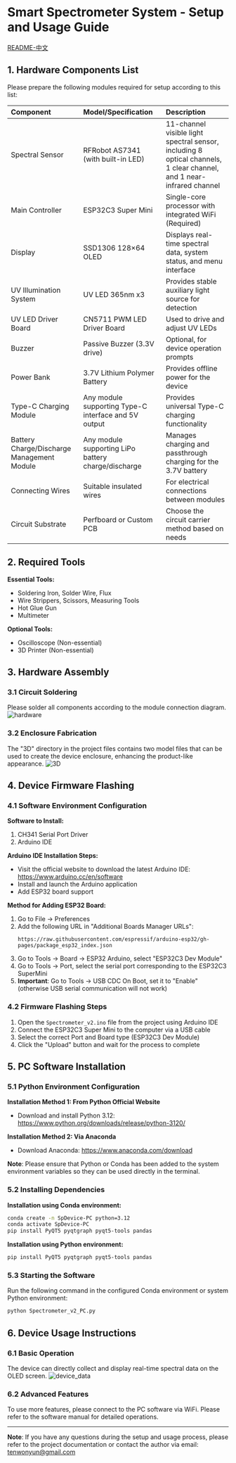 # Smart Spectrometer System - Setup and Usage Guide
[README-中文](https://github.com/twy2020/Handheld-spectrometer/blob/main/README-CN.md)
## 1. Hardware Components List

Please prepare the following modules required for setup according to this list:

| Component | Model/Specification | Description |
| :--- | :--- | :--- |
| Spectral Sensor | RFRobot AS7341 (with built-in LED) | 11-channel visible light spectral sensor, including 8 optical channels, 1 clear channel, and 1 near-infrared channel |
| Main Controller | ESP32C3 Super Mini | Single-core processor with integrated WiFi (Required) |
| Display | SSD1306 128×64 OLED | Displays real-time spectral data, system status, and menu interface |
| UV Illumination System | UV LED 365nm x3 | Provides stable auxiliary light source for detection |
| UV LED Driver Board | CN5711 PWM LED Driver Board | Used to drive and adjust UV LEDs |
| Buzzer | Passive Buzzer (3.3V drive) | Optional, for device operation prompts |
| Power Bank | 3.7V Lithium Polymer Battery | Provides offline power for the device |
| Type-C Charging Module | Any module supporting Type-C interface and 5V output | Provides universal Type-C charging functionality |
| Battery Charge/Discharge Management Module | Any module supporting LiPo battery charge/discharge | Manages charging and passthrough charging for the 3.7V battery |
| Connecting Wires | Suitable insulated wires | For electrical connections between modules |
| Circuit Substrate | Perfboard or Custom PCB | Choose the circuit carrier method based on needs |

## 2. Required Tools

**Essential Tools:**

- Soldering Iron, Solder Wire, Flux
- Wire Strippers, Scissors, Measuring Tools
- Hot Glue Gun
- Multimeter

**Optional Tools:**

- Oscilloscope (Non-essential)
- 3D Printer (Non-essential)

## 3. Hardware Assembly

### 3.1 Circuit Soldering

Please solder all components according to the module connection diagram.
![hardware](https://gitlab.igem.org/2025/software-tools/yau-china/-/raw/main/Handheld%20spectrometer/pic/Hardware.png?ref_type=heads)

### 3.2 Enclosure Fabrication

The "3D" directory in the project files contains two model files that can be used to create the device enclosure, enhancing the product-like appearance.
![3D](https://gitlab.igem.org/2025/software-tools/yau-china/-/raw/main/Handheld%20spectrometer/pic/3D.png?ref_type=heads)

## 4. Device Firmware Flashing

### 4.1 Software Environment Configuration

**Software to Install:**

1.  CH341 Serial Port Driver
2.  Arduino IDE

**Arduino IDE Installation Steps:**

-   Visit the official website to download the latest Arduino IDE: https://www.arduino.cc/en/software
-   Install and launch the Arduino application
-   Add ESP32 board support

**Method for Adding ESP32 Board:**

1.  Go to File → Preferences
2.  Add the following URL in "Additional Boards Manager URLs":
    ```
    https://raw.githubusercontent.com/espressif/arduino-esp32/gh-pages/package_esp32_index.json
    ```
3.  Go to Tools → Board → ESP32 Arduino, select "ESP32C3 Dev Module"
4.  Go to Tools → Port, select the serial port corresponding to the ESP32C3 SuperMini
5.  **Important**: Go to Tools → USB CDC On Boot, set it to "Enable" (otherwise USB serial communication will not work)

### 4.2 Firmware Flashing Steps

1.  Open the `Spectrometer_v2.ino` file from the project using Arduino IDE
2.  Connect the ESP32C3 Super Mini to the computer via a USB cable
3.  Select the correct Port and Board type (ESP32C3 Dev Module)
4.  Click the "Upload" button and wait for the process to complete

## 5. PC Software Installation

### 5.1 Python Environment Configuration

**Installation Method 1: From Python Official Website**

-   Download and install Python 3.12: https://www.python.org/downloads/release/python-3120/

**Installation Method 2: Via Anaconda**

-   Download Anaconda: https://www.anaconda.com/download

**Note**: Please ensure that Python or Conda has been added to the system environment variables so they can be used directly in the terminal.

### 5.2 Installing Dependencies

**Installation using Conda environment:**

```bash
conda create -n SpDevice-PC python=3.12
conda activate SpDevice-PC
pip install PyQT5 pyqtgraph pyqt5-tools pandas
```

**Installation using Python environment:**

```bash
pip install PyQT5 pyqtgraph pyqt5-tools pandas
```

### 5.3 Starting the Software

Run the following command in the configured Conda environment or system Python environment:

```bash
python Spectrometer_v2_PC.py
```

## 6. Device Usage Instructions

### 6.1 Basic Operation

The device can directly collect and display real-time spectral data on the OLED screen.
![device_data](https://gitlab.igem.org/2025/software-tools/yau-china/-/raw/main/Handheld%20spectrometer/pic/data.jpg?ref_type=heads)

### 6.2 Advanced Features

To use more features, please connect to the PC software via WiFi. Please refer to the software manual for detailed operations.

---


**Note**: If you have any questions during the setup and usage process, please refer to the project documentation or contact the author via email: tenwonyun@gmail.com

